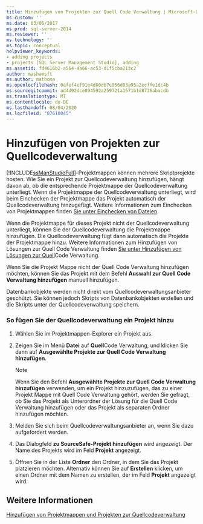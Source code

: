 ```yaml
---
title: Hinzufügen von Projekten zur Quell Code Verwaltung | Microsoft-Dokumentation
ms.custom: ''
ms.date: 03/06/2017
ms.prod: sql-server-2014
ms.reviewer: ''
ms.technology: ''
ms.topic: conceptual
helpviewer_keywords:
- adding projects
- projects [SQL Server Management Studio], adding
ms.assetid: fd4616b2-a564-4a66-ac53-d1f5cba213c2
author: mashamsft
ms.author: mathoma
ms.openlocfilehash: 0afef4ef91e4d80db7e956d03a95a2ecffe1dc4b
ms.sourcegitcommit: ad4d92dce894592a259721a1571b1d8736abacdb
ms.translationtype: MT
ms.contentlocale: de-DE
ms.lasthandoff: 08/04/2020
ms.locfileid: "87610045"
---
```

# <a name="add-projects-to-source-control"></a>Hinzufügen von Projekten zur Quellcodeverwaltung
  [!INCLUDE[ssManStudioFull](../includes/ssmanstudiofull-md.md)]-Projektmappen können mehrere Skriptprojekte hosten. Wie Sie ein Projekt zur Quellcodeverwaltung hinzufügen, hängt davon ab, ob die entsprechende Projektmappe der Quellcodeverwaltung unterliegt. Wenn die Projektmappe der Quellcodeverwaltung unterliegt, wird beim Einchecken der Projektmappe das Projekt automatisch der Quellcodeverwaltung hinzugefügt. Weitere Informationen zum Einchecken von Projektmappen finden [Sie unter Einchecken von Dateien](../../2014/database-engine/check-in-files.md).  
  
 Wenn die Projektmappe für dieses Projekt nicht der Quellcodeverwaltung unterliegt, können Sie der Quellcodeverwaltung die Projektmappe hinzufügen. Die Quellcodeverwaltung fügt dann automatisch die Projekte der Projektmappe hinzu. Weitere Informationen zum Hinzufügen von Lösungen zur Quell Code Verwaltung finden [Sie unter Hinzufügen von Lösungen zur Quell](../../2014/database-engine/add-solutions-to-source-control.md)Code Verwaltung.  
  
 Wenn Sie die Projekt Mappe nicht der Quell Code Verwaltung hinzufügen möchten, können Sie das Projekt mit dem Befehl **Auswahl zur Quell Code Verwaltung hinzufügen** manuell hinzufügen.  
  
 Datenbankobjekte werden nicht direkt vom Quellcodeverwaltungsanbieter geschützt. Sie können jedoch Skripts von Datenbankobjekten erstellen und die Skripts unter der Quellcodeverwaltung speichern.  
  
### <a name="to-add-a-project-to-source-control"></a>So fügen Sie der Quellcodeverwaltung ein Projekt hinzu  
  
1.  Wählen Sie im Projektmappen-Explorer ein Projekt aus.  
  
2.  Zeigen Sie im Menü **Datei** auf **Quell**Code Verwaltung, und klicken Sie dann auf **Ausgewählte Projekte zur Quell Code Verwaltung hinzufügen**.  
  
    > [!NOTE]  
    >  Wenn Sie den Befehl **Ausgewählte Projekte zur Quell Code Verwaltung hinzufügen** verwenden, um ein Projekt hinzuzufügen, das zu einer Projekt Mappe mit Quell Code Verwaltung gehört, werden Sie gefragt, ob Sie das Projekt als Unterordner der Lösung für die Quell Code Verwaltung hinzufügen oder das Projekt als separaten Ordner hinzufügen möchten.  
  
3.  Melden Sie sich beim Quellcodeverwaltungsanbieter an, wenn Sie dazu aufgefordert werden.  
  
4.  Das Dialogfeld **zu SourceSafe-Projekt hinzufügen** wird angezeigt. Der Name des Projekts wird im Feld **Projekt** angezeigt.  
  
5.  Öffnen Sie in der Liste **Ordner** den Ordner, in dem Sie das Projekt platzieren möchten. Alternativ können Sie auf **Erstellen** klicken, um einen Ordner mit dem Namen zu erstellen, der im Feld **Projekt** angezeigt wird.  
  
## <a name="see-also"></a>Weitere Informationen  
 [Hinzufügen von Projektmappen und Projekten zur Quellcodeverwaltung](../../2014/database-engine/add-solutions-and-projects-to-source-control.md)  
  
  
